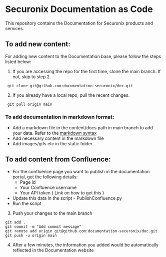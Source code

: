 # Securonix Documentation as Code

This repository contains the Documentation for Securonix products and services.

## To add new content:

For adding new content to the Documentation base, please follow the steps listed below:

1. If you are accessing the repo for the first time, clone the main branch. If not, skip to step 2.
<pre><code> git clone git@github.com:documentation-securonix/doc.git
</code></pre>
2. If you already have a local repo, pull the recent changes. 
<pre><code> git pull origin main
</code></pre>

### To add documentation in markdown format:

* Add a markdown file in the content/docs path in main branch to add your data. Refer to the [markdown syntax]
* Add necessary content in the markdown file
* Add images/gifs etc in the static folder


[markdown syntax]: https://github.com/adam-p/markdown-here/wiki/Markdown-Cheatsheet

## To add content from Confluence:

* For the confluence page you want to publish in the documentation portal, get the following details:
  * Page id
  * Your Confluence username 
  * Your API token ( Link on how to get this )
* Update this data in the script - PublishConfluence.py
* Run the script

3. Push your changes to the main branch
<pre><code>git add .
git commit -m "Add commit message"
git remote add origin git@github.com:documentation-securonix/doc.git
git push -u origin main
</code></pre>
4. After a few minutes, the information you added would be automatically reflected in the Documentation website
